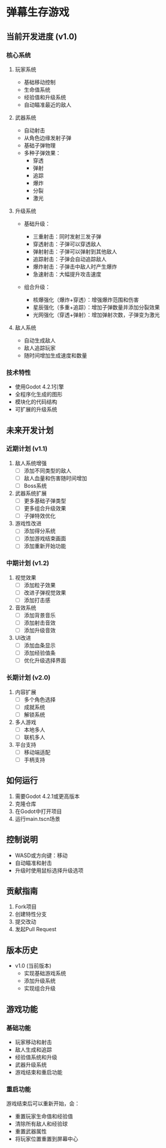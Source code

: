 # 弹幕生存游戏

## 当前开发进度 (v1.0)

### 核心系统
1. 玩家系统
   - 基础移动控制
   - 生命值系统
   - 经验值和升级系统
   - 自动瞄准最近的敌人

2. 武器系统
   - 自动射击
   - 从角色边缘发射子弹
   - 基础子弹物理
   - 多种子弹效果：
     * 穿透
     * 弹射
     * 追踪
     * 爆炸
     * 分裂
     * 激光

3. 升级系统
   - 基础升级：
     * 三重射击：同时发射三发子弹
     * 穿透射击：子弹可以穿透敌人
     * 弹射射击：子弹可以弹射到其他敌人
     * 追踪射击：子弹会自动追踪敌人
     * 爆炸射击：子弹击中敌人时产生爆炸
     * 急速射击：大幅提升攻击速度

   - 组合升级：
     * 核爆强化（爆炸+穿透）：增强爆炸范围和伤害
     * 星辰强化（多重+追踪）：增加子弹数量并添加分裂效果
     * 光网强化（穿透+弹射）：增加弹射次数，子弹变为激光

4. 敌人系统
   - 自动生成敌人
   - 敌人追踪玩家
   - 随时间增加生成速度和数量

### 技术特性
- 使用Godot 4.2.1引擎
- 全程序化生成的图形
- 模块化的代码结构
- 可扩展的升级系统

## 未来开发计划

### 近期计划 (v1.1)
1. 敌人系统增强
   - [ ] 添加不同类型的敌人
   - [ ] 敌人血量和伤害随时间增加
   - [ ] Boss系统

2. 武器系统扩展
   - [ ] 更多基础子弹类型
   - [ ] 更多组合升级效果
   - [ ] 子弹特效优化

3. 游戏性改进
   - [ ] 添加得分系统
   - [ ] 添加游戏结束画面
   - [ ] 添加重新开始功能

### 中期计划 (v1.2)
1. 视觉效果
   - [ ] 添加粒子效果
   - [ ] 改进子弹视觉效果
   - [ ] 添加打击感

2. 音效系统
   - [ ] 添加背景音乐
   - [ ] 添加射击音效
   - [ ] 添加升级音效

3. UI改进
   - [ ] 添加血条显示
   - [ ] 添加经验值条
   - [ ] 优化升级选择界面

### 长期计划 (v2.0)
1. 内容扩展
   - [ ] 多个角色选择
   - [ ] 成就系统
   - [ ] 解锁系统

2. 多人游戏
   - [ ] 本地多人
   - [ ] 联机多人

3. 平台支持
   - [ ] 移动端适配
   - [ ] 手柄支持

## 如何运行
1. 需要Godot 4.2.1或更高版本
2. 克隆仓库
3. 在Godot中打开项目
4. 运行main.tscn场景

## 控制说明
- WASD或方向键：移动
- 自动瞄准和射击
- 升级时使用鼠标选择升级选项

## 贡献指南
1. Fork项目
2. 创建特性分支
3. 提交改动
4. 发起Pull Request

## 版本历史
- v1.0 (当前版本)
  * 实现基础游戏系统
  * 添加升级系统
  * 实现组合升级

## 游戏功能

### 基础功能
- 玩家移动和射击
- 敌人生成和追踪
- 经验值系统和升级
- 武器升级系统
- 游戏结束和重启功能

### 重启功能
游戏结束后可以重新开始，会：
- 重置玩家生命值和经验值
- 清除所有敌人和经验球
- 重置武器属性
- 将玩家位置重置到屏幕中心 